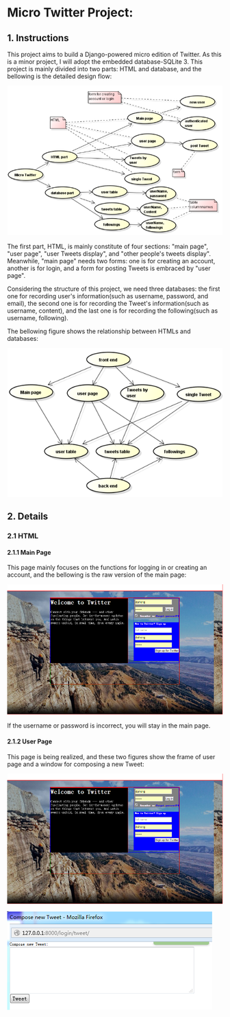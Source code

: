 # Micro Twitter Project:

## 1. Instructions
This project aims to build a Django-powered micro edition of Twitter. As this is a minor project, I will adopt the embedded database-SQLite 3. This project is mainly divided into two parts: HTML and database, and the bellowing is the detailed design flow:

![Project Flow](https://github.com/daihong391/MIcroTweet/raw/master/images/projectFlow.png)

The first part, HTML, is mainly constitute of four sections: "main page", "user page", "user Tweets display", and "other people's tweets display". Meanwhile, "main page" needs two forms: one is for creating an account, another is for login, and a form for posting Tweets is embraced by "user page".

Considering the structure of this project, we need three databases: the first one for recording user's information(such as username, password, and email), the second one is for recording the Tweet's information(such as username, content), and the last one is for recording the following(such as username, following).

The bellowing figure shows the relationship between HTMLs and databases:

![Relationship between HTMLs and databases](https://github.com/daihong391/MIcroTweet/raw/master/images/relation.png)

## 2. Details
### 2.1 HTML
#### 2.1.1 Main Page

This page mainly focuses on the functions for logging in or creating an account, and the bellowing is the raw version of the main page:

![Main Page](https://github.com/daihong391/MIcroTweet/raw/master/images/mainpage.png)

If the username or password is incorrect, you will stay in the main page.

#### 2.1.2 User Page

This page is being realized, and these two figures show the frame of user page and a window for composing a new Tweet:

![User Page](https://github.com/daihong391/MIcroTweet/raw/master/images/mainpage.png)

![User Page](https://github.com/daihong391/MIcroTweet/raw/master/images/newtweet.png)